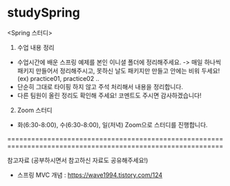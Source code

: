 # studySpring
 
 <Spring 스터디>
 
 1. 수업 내용 정리
 
 * 수업시간에 배운 스프링 예제를 본인 이니셜 폴더에 정리해주세요.
    -> 매일 하나씩 패키지 만들어서 정리해주시고, 못하신 날도 패키지만 만들고 안에는 비워 두세요! (ex) practice01, practice02 .. 
 * 단순히 그대로 타이핑 하지 않고 주석 처리해서 내용을 정리합니다.
 * 다른 팀원이 올린 정리도 확인해 주세요! 코멘트도 주시면 감사하겠습니다!
 
2. Zoom 스터디

 * 화(6:30-8:00), 수(6:30-8:00), 일(저녁) Zoom으로 스터디를 진행합니다.
 
 ============================================================================================================
 
 참고자료 (공부하시면서 참고하신 자료도 공유해주세요!)
 
 * 스프링 MVC 개념 : https://wave1994.tistory.com/124

